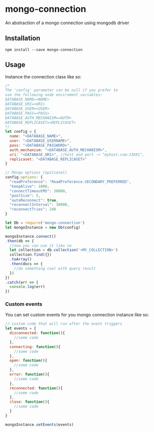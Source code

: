 # mongo-connection
An abstraction of a mongo connection using mongodb driver

## Installation
```
npm install --save mongo-connection
```

## Usage
Instance the connection class like so:

```javascript
/* 
The 'config' parameter can be null if you prefer to
use the following node enviroment variables:
DATABASE_NAME=<NAME>
DATABASE_URI=<URI>
DATABASE_USER=<USER>
DATABASE_PASS=<PASS>
DATABASE_AUTH_MECHANISM=<AUTH>
DATABASE_REPLICASET=<REPLICASET>
*/
let config = {
  name: "<DATABASE_NAME>",
  user: "<DATABASE_USERNAME>",
  pass: "<DATABASE_PASSWORD>",
  auth_mechanism: "<DATABASE_AUTH_MECHANISM>",
  uri: "<DATABASE_URI>", //host and port -> "myhost.com:23691",
  replicaset: "<DATABASE_REPLICASET>"
}

// Mongo options (opitional)
config.options: {
  "readPreference": "ReadPreference.SECONDARY_PREFERRED",
  "keepAlive": 1000,
  "connectTimeoutMS": 30000,
  "poolSize": 5,
  "autoReconnect": true,
  "reconnectInterval": 30000,
  "reconnectTries": 240
}

let Db = require('mongo-connection')
let mongoInstance = new Db(config)

mongoInstance.connect()
.then(db => {  
  //now you can use it like so
  let collection = db.collection('<MY_COLLECTION>')  
  collection.find({})
  .toArray()
  .then(docs => {
    //do something cool with query result
  })
})
.catch(err => {
  console.log(err)
})
```

### Custom events
You can set custom events for you mongo connection instance like so:

```javascript
// custom code that will run after the event triggers
let events = {
  disconnected: function(){
    //some code
  },
  connecting: function(){
    //some code
  },
  open: function(){
    //some code
  },
  error: function(){
    //some code
  },
  reconnected: function(){
    //some code
  },
  close: function(){
    //some code
  }
}

mongoInstance.setEvents(events)
```